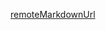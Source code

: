 [remoteMarkdownUrl](https://raw.githubusercontent.com/shawn-sandy/fp-kit/main/first-paint/CHANGELOG.md)
